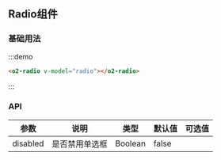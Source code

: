 <script>
export default {
  data() {
    return {
      radio: '1'
    };
  }
};
</script>

## Radio组件

### 基础用法

:::demo
```html
<o2-radio v-model="radio"></o2-radio>
```
:::

### API

| 参数       | 说明      | 类型       | 默认值       | 可选值       |
|-----------|-----------|-----------|-------------|-------------|
| disabled | 是否禁用单选框 | Boolean  | false |   |
